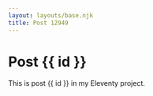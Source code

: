 ```yaml
---
layout: layouts/base.njk
title: Post 12949
---
```


# Post {{ id }}

This is post {{ id }} in my Eleventy project.
